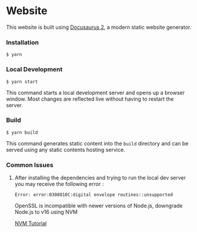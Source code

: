 # Website

This website is built using [Docusaurus 2](https://docusaurus.io/), a modern static website generator.

### Installation

```
$ yarn
```

### Local Development

```
$ yarn start
```

This command starts a local development server and opens up a browser window. Most changes are reflected live without having to restart the server.

### Build

```
$ yarn build
```

This command generates static content into the `build` directory and can be served using any static contents hosting service.

### Common Issues

1. After installing the dependencies and trying to run the local dev server you may receive the following error : 

    `Error: error:0308010C:digital envelope routines::unsupported`

    OpenSSL is incompatible with newer versions of Node.js, downgrade Node.js to v16 using NVM

    [NVM Tutorial](https://www.keycdn.com/blog/node-version-manager)